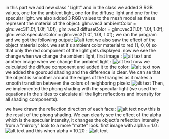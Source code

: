in this part we add new class "Light" and in the class we added 3 RGB values, one for the ambient light, one for the diffuse light and one for the specular light. we also added 3 RGB values to the mesh model as these represent the material of the object:
glm::vec3 ambientColor = glm::vec3(1.0f, 1.0f, 1.0f);
glm::vec3 diffuseColor = glm::vec3(1.0f, 1.0f, 1.0f);
glm::vec3 specularColor = glm::vec3(1.0f, 1.0f, 1.0f);
we ran the program and we got the following output: ![alt text](https://github.com/HaifaGraphicsCourses/computer-graphics-2023-mohamad-arrabi-mohamad-khaleel/blob/master/Assignment2Report/first%20we%20see.png)
we also saw the effect of the object material color. we set it's ambient color material to red (1, 0, 0) so that only the red component of the light gets displayed.
now we see the change when we change the ambient light, first image : ![alt text](https://github.com/HaifaGraphicsCourses/computer-graphics-2023-mohamad-arrabi-mohamad-khaleel/blob/master/Assignment2Report/ambient%20light%201.png)
and another image when we change the ambient light : ![alt text](https://github.com/HaifaGraphicsCourses/computer-graphics-2023-mohamad-arrabi-mohamad-khaleel/blob/master/Assignment2Report/ambient%20light%202.png)
now we calculated the diffuse component and added it to the color: ![alt text](https://github.com/HaifaGraphicsCourses/computer-graphics-2023-mohamad-arrabi-mohamad-khaleel/blob/master/Assignment2Report/ambient%20and%20difuse.png)
now we added the gouroud shading and the difference is clear. We can se that the object is smoother around the edges of the triangles as it makes a smooth transition between the colors of neighboring pixels: ![alt text](https://github.com/HaifaGraphicsCourses/computer-graphics-2023-mohamad-arrabi-mohamad-khaleel/blob/master/Assignment2Report/add%20gouroud%20shading.png)
Then, we implemented the phong shading with the specular light (we used the equations in the slides to calculate all the light reflections and intensity for all shading components).

we have drawn the reflection direction of each face : ![alt text](https://github.com/HaifaGraphicsCourses/computer-graphics-2023-mohamad-arrabi-mohamad-khaleel/blob/master/Assignment2Report/reflection%20vector.png)
now this is the result of the phong shading. We can clearly see the effect of the alpha which is the specular intensity, it changes the object's reflection intensity from a "mirrory" look to a more "matte" look. first image with alpha = 1.0 : ![alt text](https://github.com/HaifaGraphicsCourses/computer-graphics-2023-mohamad-arrabi-mohamad-khaleel/blob/master/Assignment2Report/specular%20alpha%201.png)
and this when alpha = 10.20 : ![alt text]()
